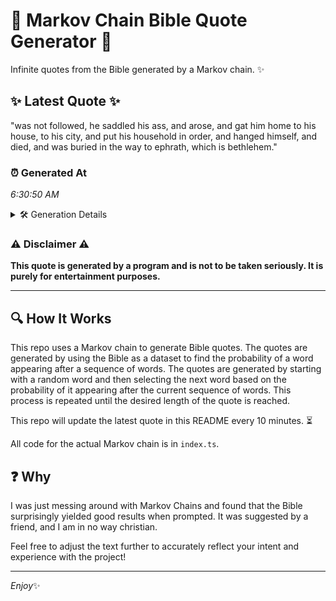 # 📖 Markov Chain Bible Quote Generator 📖

Infinite quotes from the Bible generated by a Markov chain. ✨

## ✨ Latest Quote ✨
"was not followed, he saddled his ass, and arose, and gat him home to his house, to his city, and put his household in order, and hanged himself, and died, and was buried in the way to ephrath, which is bethlehem."

### ⏰ Generated At
*6:30:50 AM*

<details>
    <summary>🛠️ Generation Details</summary>
    <p>
        <strong>🌱 Seed:</strong> was<br>
        <strong>🔄 Iterations:</strong> 40<br>
        <strong>📜 Context History:</strong><br>[ was ]: not<br>[ was, not ]: followed,<br>[ was, not, followed, ]: he<br>[ was, not, followed,, he ]: saddled<br>[ was, not, followed,, he, saddled ]: his<br>[ was, not, followed,, he, saddled, his ]: ass,<br>[ not, followed,, he, saddled, his, ass, ]: and<br>[ followed,, he, saddled, his, ass,, and ]: arose,<br>[ he, saddled, his, ass,, and, arose, ]: and<br>[ saddled, his, ass,, and, arose,, and ]: gat<br>[ his, ass,, and, arose,, and, gat ]: him<br>[ ass,, and, arose,, and, gat, him ]: home<br>[ and, arose,, and, gat, him, home ]: to<br>[ arose,, and, gat, him, home, to ]: his<br>[ and, gat, him, home, to, his ]: house,<br>[ gat, him, home, to, his, house, ]: to<br>[ him, home, to, his, house,, to ]: his<br>[ home, to, his, house,, to, his ]: city,<br>[ to, his, house,, to, his, city, ]: and<br>[ his, house,, to, his, city,, and ]: put<br>[ house,, to, his, city,, and, put ]: his<br>[ to, his, city,, and, put, his ]: household<br>[ his, city,, and, put, his, household ]: in<br>[ city,, and, put, his, household, in ]: order,<br>[ and, put, his, household, in, order, ]: and<br>[ put, his, household, in, order,, and ]: hanged<br>[ his, household, in, order,, and, hanged ]: himself,<br>[ household, in, order,, and, hanged, himself, ]: and<br>[ in, order,, and, hanged, himself,, and ]: died,<br>[ order,, and, hanged, himself,, and, died, ]: and<br>[ and, hanged, himself,, and, died,, and ]: was<br>[ hanged, himself,, and, died,, and, was ]: buried<br>[ himself,, and, died,, and, was, buried ]: in<br>[ and, died,, and, was, buried, in ]: the<br>[ died,, and, was, buried, in, the ]: way<br>[ and, was, buried, in, the, way ]: to<br>[ was, buried, in, the, way, to ]: ephrath,<br>[ buried, in, the, way, to, ephrath, ]: which<br>[ in, the, way, to, ephrath,, which ]: is<br>[ the, way, to, ephrath,, which, is ]: bethlehem.<br>
    </p>
</details>

### ⚠️ Disclaimer ⚠️
**This quote is generated by a program and is not to be taken seriously. It is purely for entertainment purposes.**

---

## 🔍 How It Works

This repo uses a Markov chain to generate Bible quotes. The quotes are generated by using the Bible as a dataset to find the probability of a word appearing after a sequence of words. The quotes are generated by starting with a random word and then selecting the next word based on the probability of it appearing after the current sequence of words. This process is repeated until the desired length of the quote is reached.

This repo will update the latest quote in this README every 10 minutes. ⏳

All code for the actual Markov chain is in `index.ts`.

## ❓ Why

I was just messing around with Markov Chains and found that the Bible surprisingly yielded good results when prompted. 
It was suggested by a friend, and I am in no way christian.

Feel free to adjust the text further to accurately reflect your intent and experience with the project!

---

*Enjoy*✨
